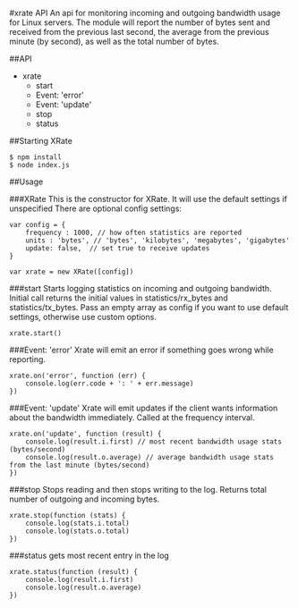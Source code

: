 #xrate API
An api for monitoring incoming and outgoing bandwidth usage for Linux servers. The module will report the number of bytes sent and received from the previous last second, the average from the previous minute (by second), as well as the total number of bytes. 


##API
 - xrate
	 - start
	 - Event: 'error'
	 - Event: 'update'
	 - stop
	 - status


##Starting XRate

	$ npm install
 	$ node index.js


##Usage 


###XRate
This is the constructor for XRate. It will use the default settings if unspecified
There are optional config settings:



	var config = {
	    frequency : 1000, // how often statistics are reported
	    units : 'bytes', // 'bytes', 'kilobytes', 'megabytes', 'gigabytes'
	    update: false,  // set true to receive updates
	}

	var xrate = new XRate([config])



###start
Starts logging statistics on incoming and outgoing bandwidth. Initial call returns the initial values in statistics/rx_bytes and statistics/tx_bytes. Pass an empty array as config if you want to use default settings, otherwise use custom options. 

    xrate.start() 


###Event: 'error' 
Xrate will emit an error if something goes wrong while reporting. 

    xrate.on('error', function (err) {
	    console.log(err.code + ': ' + err.message)
    })


###Event: 'update' 
Xrate will emit updates if the client wants information about the bandwidth immediately. Called at the frequency interval. 

    xrate.on('update', function (result) {
	    console.log(result.i.first) // most recent bandwidth usage stats (bytes/second)
		console.log(result.o.average) // average bandwidth usage stats from the last minute (bytes/second)
    })


###stop 
Stops reading and then stops writing to the log. Returns total number of outgoing and incoming bytes.

    xrate.stop(function (stats) {
	    console.log(stats.i.total)
	    console.log(stats.o.total)
    })


###status 
gets most recent entry in the log

    xrate.status(function (result) {
	    console.log(result.i.first) 
		console.log(result.o.average)
    })







